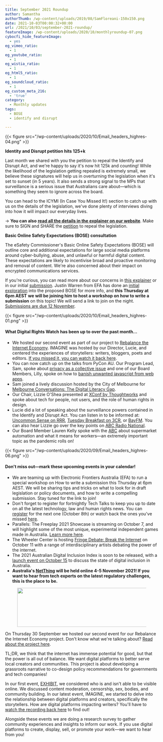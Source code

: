 ```yaml
---
title: September 2021 Roundup
author: Samantha
authorThumb: /wp-content/uploads/2019/08/SamFloreani-150x150.png
date: 2021-10-03T00:00:32+00:00
url: /2021/10/03/september-2021-roundup/
featureImage: /wp-content/uploads/2020/10/monthlyroundup-07.png
cybocfi_hide_featureImage:
  - yes
eg_vimeo_ratio:
  - 1
eg_youtube_ratio:
  - 1
eg_wistia_ratio:
  - 1
eg_html5_ratio:
  - 1
eg_soundcloud_ratio:
  - 1
eg_custom_meta_216:
  - 'true'
category:
  - Monthly updates
tags:
  - BOSE
  - identify and disrupt

---
```

<div class="wp-block-image">
{{< figure src="/wp-content/uploads/2020/10/Email_headers_highres-04.png" >}}
</div>

**Identity and Disrupt petition hits 125+k**

Last month we shared with you the petition to repeal the Identify and Disrupt Act, and we're happy to say it's now hit 125k and counting! While the likelihood of the legislation getting repealed is extremely small, we believe these signatures will help us in overturning the legislation when it's set to sunset (in 5 years). It also sends a strong signal to the MPs that surveillance is a serious issue that Australians care about—which is something they seem to ignore across the board.

You can head to the ICYMI (In Case You Missed It!) section to catch up with us on the details of the legislation, we've done plenty of interviews diving into how it will impact our everyday lives.

→ **You can also** [**read all the details in the explainer on our website**][1]. Make sure to SIGN and SHARE the [petition][2] to repeal the legislation.

**Basic Online Safety Expectations (BOSE) consultation**

The eSafety Commissioner's Basic Online Safety Expectations (BOSE) will outline core and additional expectations for large social media platforms around cyber-bullying, abuse, and unlawful or harmful digital content. These expectations are likely to incentivise broad and proactive monitoring and removal of content. We're also concerned about their impact on encrypted communications services.

If you're curious, you can read more about our concerns in [this explainer][3] or in our initial [submission][4]. Justin Warren from EFA has done an [initial exploration][5] into the proposed BOSE for more info, and **this Thursday at 6pm AEST** **we will be joining him to host a workshop on how to write a submission** on this topic! We will send a link to join on the night. [Submissions are due 12 November][6].

<div class="wp-block-image">
{{< figure src="/wp-content/uploads/2020/10/Email_headers_highres-01.png" >}}
</div>

#### **What Digital Rights Watch has been up to over the past month&#8230;**

  * We hosted our second event as part of our project to [Rebalance the Internet Economy][7]. IMAGINE was hosted by our Director, Lucie, and centered the experiences of storytellers: writers, bloggers, poets and editors. [If you missed it, you can watch it back here][8].
  * You can now catch up on the talks from PyCon AU. Our Program Lead, Sam, spoke about [privacy as a collective issue][9] and one of our Board Members, Lilly, spoke on how to [banish unwanted javascript from web apps][10].
  * Sam joined a lively discussion hosted by the City of Melbourne for [Melbourne Conversations: The Digital Literacy Gap][11].
  * Our Chair, Lizzie O'Shea presented at [XConf by Thoughtworks][12] and spoke about tech for people, not users, and the role of human rights in design.
  * Lucie did a lot of speaking about the surveillance powers contained in the Identify and Disrupt Act. You can listen in to be informed at: [Uncommon Sense on RRR][13], [Tuesday Breakfast on 3CR][14], or [BayFM][15]. You can also hear Lizzie go over the key points on [ABC Radio National][16].
  * Our Board Member Lauren Kelly spoke with the [ABC][17] about supermarket automation and what it means for workers—an extremely important topic as the pandemic rolls on!

<div class="wp-block-image">
{{< figure src="/wp-content/uploads/2020/09/Email_headers_highres-06.png" >}}
</div>

#### **Don't miss out—mark these upcoming events in your calendar!**

  * We are teaming up with Electronic Frontiers Australia (EFA) to run a special workshop on How to write a submission this Thursday at 6pm AEST. We will be sharing tips and tricks on what to look for in draft legislation or policy documents, and how to write a compelling submission. Stay tuned for the link to join!
  * Don't forget to register for fortnightly Tech Talks to keep you up to date on all the latest technology, law and human rights news. You can [register][18] for the next one (October 8th) or watch back the ones you've missed [here][19].
  * Parallels: The Freeplay 2021 Showcase is streaming on October 7, and will highlight some of the most unique, experimental independent games made in Australia. [Learn more here][20].
  * The Wheeler Center is hosting [Fringe Debate: Break the Internet][21] on October 11 with a range of interdisciplinary artists debating the power of the internet.
  * The 2021 Australian Digital Inclusion Index is soon to be released, with a [launch event on October 15][22] to discuss the state of digital inclusion in Australia.
  * **Australia's [NetThing][23] will be held online 4-5 November 2021! If you want to hear from tech experts on the latest regulatory challenges, this is the place to be.**

<div class="wp-block-image">
  <figure class="aligncenter size-large is-resized"><img loading="lazy" decoding="async" src="/wp-content/uploads/2020/09/Email_headers_highres-03-1024x171.png" alt="" class="wp-image-7272" width="758" height="128" srcset="/wp-content/uploads/2020/09/Email_headers_highres-03-1024x171.png 1024w, /wp-content/uploads/2020/09/Email_headers_highres-03-300x50.png 300w, /wp-content/uploads/2020/09/Email_headers_highres-03-2048x342.png 2048w" sizes="(max-width: 758px) 100vw, 758px" /></figure>
</div>

On Thursday 30 September we hosted our second event for our Rebalance the Internet Economy project. Don't know what we're talking about? [Read about the project here][24].

TL;DR, we think that the internet has immense potential for good, but that the power is all out of balance. We want digital platforms to better serve local creators and communities. This project is about developing a grassroots narrative to co-design policy recommendations for governments and tech companies!

In our first event, [EXHIBIT][25], we considered who is and isn't able to be visible online. We discussed content moderation, censorship, sex, bodies, and community building. In our latest event, IMAGINE, we started to delve into the relationship between digital platforms and creators, specifically the storytellers. How are digital platforms impacting writers? You'll have to [watch the recording back here][26] to find out!

Alongside these events we are doing a research survey to gather community experiences and insights to inform our work. If you use digital platforms to create, display, sell, or promote your work—we want to hear from you!

 [1]: https://u1584542.ct.sendgrid.net/ss/c/CMxF4nARlf6wAFa1PSfv0mmZ9RIuK0LyVv5J0Wo3jtI5ZEh3mY6GTWM-pZE8svpZIeHBrLnvIkk0Qk0Z2cbBMhovIMrOnAa9nR1e6b7N0wSDWibpAeMmUsRfFC_btkaERaVfa3V9WanEWt3T55YxOi1VLuQlAJAeZMVkcXj_a84SbIWnTJJI02Sz1TwhqzL231gHe89sUyCqK-yLDzSmmXg-CsV978XnOVxglUQyBseT17q13BV1qTDZWKpXekxoiyl51MgCRD1WJ19X41yzt1wY-HeEFeleqgrTmD4MkzDgVtVshz0b1T70oXv9HPupmhK1AvqypgUUgN6T9UW8lecPPnOeWoHUCE9ahSVACYcwvvGPiKAti5zhNsmX6l1J3mBaMriYHyCIG58Fn-NA9g/3fw/68Ot9N5sS82dgwGI45C1mQ/h0/js2XoHKT6Y-3cygq7MPSYoaFM2PnKkWeatoFQENkBLY
 [2]: https://u1584542.ct.sendgrid.net/ss/c/tTBUZwcBH_2q13Ow12s-jZ2h-gZo4dt2A0iVNlolBRzg0RCeDkaPbBIRLKDfNSxLIso-8YH-0KYvgW8t2xykNKnfhlOGcxCQ8cumpHd8xKo50B5xyPum-AKZqsbOpgd-jpH7AHZ7Tujj-i3e-4H5v581kT3BxAE3W2xrt3Yw0GTFRdEdB4rhy0_nc5bUHOX34F9E82gEwQsFOpcZjbgoEPCxjjhfxqVS34wemM0kSHfyhoq4mEtiiPka3D4jLNEB1JKESymBajwEMhoWVXWhA8vByxKVbsBV8U8Q-oX2gby289RI0sq2CHd-qBBOcxIkEUd4-fAbNIEW9al9ADhHNyb24f1lL8G6xM6kdU8FizwxbroOULfQdFQ-ruLGoJ55/3fw/68Ot9N5sS82dgwGI45C1mQ/h1/4ZpX_wd13WhrhR5mnulqvrMlaBLWoGrlxUdDa-J-tow
 [3]: https://u1584542.ct.sendgrid.net/ss/c/CMxF4nARlf6wAFa1PSfv0mmZ9RIuK0LyVv5J0Wo3jtLPXabnO7pZHM0rPPHVmfVok7BjJVqjFsnj57h8bo8V_K7viZDIjZvEVHlSuRwg82_yhD9BIPFoxXw9VJcoPnKTyFeyvsVYqtxAfzJT8rBG0CMSvE0bLdFGO3gbloTQiBZ5xs-f2gkXpPPIMJ6R5wJhR3axjhI0tGAd71jHrNZkvyPAsy0ub-vKHZhv8q7HdnZXtdIzEaI2Lv52KSJXGb8k5pkHFv9MjdLpxqwPZL5Co6X9bG7kmpEhmjQyxElOQlTw-KTvsILd3eKnBapge_w05xdb6MLwoLn_8zwyLaqRdZ4jMoSnAo6OePVM12Zlb-Rl-yGqPm2vzkMbcjcgf0SA/3fw/68Ot9N5sS82dgwGI45C1mQ/h2/YcnnoYiDoUlx1tgFPV02rI0PufnNdjDRvOa8ZzOFiw4
 [4]: https://u1584542.ct.sendgrid.net/ss/c/CMxF4nARlf6wAFa1PSfv0mmZ9RIuK0LyVv5J0Wo3jtLPXabnO7pZHM0rPPHVmfVo8jokC5nFEEUacXPWEAWPrWQgsCtuttyKUrv5gP402ywSzBCR9_zEOyGPjUz56cxizTRIMq4gD6NRDHRpvSZoh2OA5YX0iWqkBQVaGkwke7GXRXmPu8XXOan974lC_zdIMabCLaWW39Q7y-rwzzk1bg3Z40CcwCFeyYJsKa5X1sxorNg_cC7HcWrgrbhxgCNZiyeEC-8HbrqegkQsFlHipMZeLnvxPkKCg-iRs5SLaULKBhWwLqIX9vY9nZxM8kffGXgvf22OxXQyY-QhHQP3IWexiWaCGIFETc8QH0eG7_1ZPIKLhR5NaF2K6r-ENA-j/3fw/68Ot9N5sS82dgwGI45C1mQ/h3/YZZe3RQO8305hRyhvtjOE_uTjGOBA_Pb64tP2aGpg04
 [5]: https://u1584542.ct.sendgrid.net/ss/c/atcYNHk4Eh2YdGnwBh-YDH6PdBFlzhhP0zp0lyf7OcIoi53S4UtezRH3WV6SVzmIkI6fTUlncfjc35GCqZPt2-HtHVxGK_m0eF3oELdgM4S8basKHVwtGwYmKdQUx-ZuYdOWmTAkc9Vg3FaQmq-fW_Oxm5zUCF4XQ9xqcw0IAB1_s-VNTvIlBJbOsh2mLhwGs-vlKvRn4Ya8FMPnenI30yfBVRDqOTrdgwcftHWXNIqIFiO6-zfoNR00v-mkM-r9d0eh8OTDJKSUK1qV6ElfGxWuJW1oQ3Cbfbr-YjUH1RDcKtTRyEhSpVwswdIDiSeY/3fw/68Ot9N5sS82dgwGI45C1mQ/h4/x28cXwtVYVaB-G-HbdF4gE-fc8BmGtWWAsMwqS9XlZ0
 [6]: https://u1584542.ct.sendgrid.net/ss/c/atcYNHk4Eh2YdGnwBh-YDHHVhY_WYZr0unFUrior1hawU3DWNe7nLIodD10jnwzA0PV_jqxIxx33PfqNumXA9i7DirCHNiBV9ihESTd5IizGidNbYawHFknhgc7Sel4FexUyIR9pEa0I5AzWdtvtaAScDog5rnKVULBoejtYTootz6eWKj6Ld0pLppZwNg3wpB5eCIaxH5idjctKmaaBeL9omB6Pg1JgsE2xVobPhU06qMp3PYy7QlCnyEpl6COyV7ACQlmYtzpQGi7wpLUOONTNCTZy9havOFHlE020LeAH-dUuqorbpXhWA9-mGWlniejatLFOM05PZWwHwo-cDygzniwylSwzbpcFIh-2gSYMQXPHz7fU13EPoHbj4sXIbgtNakytiaIDi7jeLAnlbM62zasUNU8RAneAxOQ_Eht91SFwONxukQYXC8t_hz5Rl5BIKYkK8rEzEueOXOOuow/3fw/68Ot9N5sS82dgwGI45C1mQ/h5/HTuuaXiGy9lZpa02vE3TF7t9YHBLgrAG1YmRNIFgkjE
 [7]: https://u1584542.ct.sendgrid.net/ss/c/CMxF4nARlf6wAFa1PSfv0mmZ9RIuK0LyVv5J0Wo3jtLpq9NXpU4Up6Pdd5bDYjWyGIbJGB9pfjiguLhdejrgs8iMgwSY4SQEhENanyeTXf_d5eBUnOJbrcbC5IvY3JaaSj1_-o6BSTjbSqVLj-CMF_Sik1HG3tnNN_ODHgCodMOmmIpJkbuZHiNytdXHElgnL3U8u5WJFLXkinqZT3F_hmIuWfWrmfIQ6r-Ag0nWM3zqy8Fi9bQLqzGrVDndjgzGmGgoEIpLBmyh0SBbYCbPORtg_mghZdudDU4HNnollgOxsTl7tbJy_OCvpxIExbheP80vU7THudY1h0RtXZkUsw/3fw/68Ot9N5sS82dgwGI45C1mQ/h6/BKlfKZ8xqXzaYGdD31ghvNg4nTsOOTRLbB25jmAraPE
 [8]: https://u1584542.ct.sendgrid.net/ss/c/4grRNGhJR1QUZSykB5vV4Ue5ZwEPVEKdIcOsXcCs-JcNEJF1QJBIMXEd5v9EY-6ybEMOZwnqZUdgEabOiENWx32oiZp6HxgPpXKjjeyLn07Hv9FA-9yReEnpLliWqoYj-PjBXUZ_b_zI59YlR1p2p0IKwiXilB3vANgDq2ZTLv7M5eH7OQKr3aUlHyaTIdg7zia_pXe_LKBOkd06D-T3-AiC06AQldqIaufroIxqo_xOhmfzVM9nsd3PkaQVs3t_S5YIDpUTdUom8ZsC-aMF5ELn2QMV1pjkcmZiX-bP48oVYLtpT3ARQAujhl7N2yAm1x7eYJSl1Y6O9lrPSwxE_g/3fw/68Ot9N5sS82dgwGI45C1mQ/h7/JGCYlwYkVMy00-i2cy5UxVRs-fwB-18BQzGORGuhztI
 [9]: https://u1584542.ct.sendgrid.net/ss/c/atcYNHk4Eh2YdGnwBh-YDOJPR4Z5lDybbWIPhQSOR8GNVHrPx6c1KEFELCrZfrhV-uiHBCi5disS6BaMv9dh3u6FIJeOyr52pCm7Nz6dsaTWGDEYgDgpq5kK35RSeR6_0upNlY_58Za_EF-5QqjXyiEMMACz6ojXXQhk1GepbmyIFYC5YmRfdh1hrnIAgkN2UvB0l-ZYaBvHImF2_nauK7s6-ryTBzz2oKp-uuSBmsu9HXYoDX-ToN3RDp_3OAueFUgPgvEFAVBY7kFnU-DNJY69o19WpCeyT3fRY7y1GdLuyO3GuemXiTNYGyFir46AG7BB_Mw5EmCFO1qm8TQhM2YCRt5dkWWsddPXIVAnu9l2k2wpnyQU_tlb6G8SKbJTgdJnzFYATNDzObrVqWOA9w/3fw/68Ot9N5sS82dgwGI45C1mQ/h8/95x85F8hQBTo5C5fA4iRfNgdv_hoAY7zHRZEqfs0xG0
 [10]: https://u1584542.ct.sendgrid.net/ss/c/atcYNHk4Eh2YdGnwBh-YDOJPR4Z5lDybbWIPhQSOR8EUDjRo9f9h9ULnlveT8OFeYBlUG8ZjVdLdimTVJTFzqLougzmm7kszgqGFpbTpG77XjWB7Y5LgE4rVA1qKKJhSbslLmxOBh284LKDRZXXOm_x5kShgVoIv5IANnJHxJn5cVXypKpm0ejIG8sNwNaezQG6bDVogrHynT7Vu1ZRdLNsGb90rvWhEl0Rc_ejfi7xQxzaeMzy6jH1v_-upRxDcDHUTrxhGAd_cbG-qqAUndkwJtqPLZ9Urj7P3YvDLimVGa68jlHmKyoP3op19JJNW-Fd7un3peeqdId_-bDtLEGNxXEHoDa1R5QeX3UoU2JKDVHdRE2tjcNnwzEkLr2hbdHiRgmg1hpdMLH8gD5P8Gw/3fw/68Ot9N5sS82dgwGI45C1mQ/h9/d72cqIAetaNHQOWuVBS_yjE6CHoNg4oRGfxMFx7gDLI
 [11]: https://u1584542.ct.sendgrid.net/ss/c/atcYNHk4Eh2YdGnwBh-YDOJPR4Z5lDybbWIPhQSOR8HGMhXmQPfAqVYFHF6iqfetanWmD6g_eQI-wvqNrnETEwC-BCyi1gjqugxX-TQV4khxqjCXk4rcEx2KOTcqR5Eewus-H_BlZwSycDjEyuFfVCb1byEb5BH0XJx9ReXCWrkeQNmqWqnzELZUuhZJQUL-9MGbHyWKuz4Lg-x5b_aU9sL8jaIdkwq_eB2hTcVvm_7N9ENo981bRmal201h5SPF3nZOixAogwBl8fbcyHGwvVYHPWGYWK7xzNNH-WO_vdzmz3g28nFNcIUItgVtmKqQbjKUGI1G14QH2kTYyzZe_w/3fw/68Ot9N5sS82dgwGI45C1mQ/h10/tRSbq_T56L6NmBvhjDsdzC8_tbZWwGztdEHiJD81tZ0
 [12]: https://u1584542.ct.sendgrid.net/ss/c/atcYNHk4Eh2YdGnwBh-YDD2NF2omKSbil6IGCyblSLsjWsp0ESqIm9QcTswdTiPbmBYvXB-MwQ0zJOIJu0AM8jX8Z1WALLZnsr-oWi9ziXfyyJsVTEPBAPY97nUWI_4BulIVwEiQkx3KQzoA_DNE4fUcV5TCCyI9akmT5eRVJSrd_IUWfQsa2EYCNC_kt1T1k3BzD8b-axOUuDLszVMydJq6wf_7vBvuWUZOo0C8EJafUSuFlfZNlqpqq68n8jexuj8IzXTBZ3n7q3S-Xxx8IhhZNNhpZREi05T9X35rRzQZeveU-DUuEzAodh4fBQth2YBvbo2OLmMh3GJoSflXUA/3fw/68Ot9N5sS82dgwGI45C1mQ/h11/tbC73zCY6jyRvd-I_mx9jCd3QqsgkhPjQ1Ft2DI8LNU
 [13]: https://u1584542.ct.sendgrid.net/ss/c/atcYNHk4Eh2YdGnwBh-YDGRoAs2WH3kvIwlC-9ha3D7CrAsjqg7Ri4DQrSkhrpMoYqikPothqoWcTZnX5vcae3HEdxGdHUklT6avwwr5DIVbMGIYmkdzNRnPUQ0OWrsK3Aw9RvEwpAWTDkwxeSGhXepnC9F2LGkwzLOWH8h-QDbNgbg_WrJghXuPAPlWigS4OpdsEiM0MrWvEuUGlrGgNn9VajBHFKb20H1ibF4xzKbIJC5vPPEk5d-GpCwNE56-uKtk8VFdhFqEqGvsddYkqc0p0ERxUFIXhHPK68MIoZ7prqa8QAdbdHBp5u9rQ6O0Hh3kleqAsp8Zuq6jtfLJzLd5Cx9YIR_yCsyEou_GKwpkf5lI1k49N446rlnbS2lx5O3T1CnofYz0f23AXlMLakNYK8k0y9s6NCKSimBn01g/3fw/68Ot9N5sS82dgwGI45C1mQ/h12/_OCOjypXAyOQoAO4eCmwAaDV1wl3ouwXzaDIymZya2U
 [14]: https://u1584542.ct.sendgrid.net/ss/c/atcYNHk4Eh2YdGnwBh-YDHkc_CdiYt_ghscGkDL17KK1ptCPxIxzmzzfXN7jjrXBSRJo7FoU0ILjeLhK6Pz36yo5TayvBBC7eiWu1s20qA002JOKpXZEGc1n8uTmR7jSWSFHTLQC3orNMd7SSsJRFB7jmylIWrxwK4ykNAORmnFDCrBXKXnURC-cT0Ou2mC4o9tr3FeyHxLbpvVTHDj1mV-r7_QudrZ2wv1GtQR1Zh8cw3L8oTbAizEt6Zf3dcdNME8LaCOhopky-Dn504VHJneFoOvlJEsKWk6j3v9Qomo2lOAcYg5X9vyMbIrw8-lpUJduVKJxvbC5l4eK5ywvh-XfKd1xGhjf5hzW8jwh0oyn4WZQFQsG9kZXiew9NstNzg37OYS48S56UgZ8FF-ryeoiaFanI0Bgq4gHUy-2mZfxCxa2nKQ1GewbCku33DbO/3fw/68Ot9N5sS82dgwGI45C1mQ/h13/TmzHjJcTD9J3ts6QaeGFpRi9pvU4gSMwljo1j31HtSM
 [15]: https://u1584542.ct.sendgrid.net/ss/c/Mqag7sW8TIW-nixyBdulQgAp2nHOCWYwS7sUGGWf9XjgtwAOGOUdGJj3gjsqUPA5nznzbIv9IUrgMfuwpKewgzLOVqahK8JenEJWEFoykQIE_NqQA7I7x-aCdS4DYqAn6ucDt7MlZtYGk55QomZmP9PidaJkv378hklTUKMxLiZTCX4Qm4p1Bp9GnQQw2f97WBRRHudzGHGI1nOZH50x-85f-hlOyJPzz8CSzEp1TFpAmYA1OrQPL3TZpQFZGnmvi37i9grb8YCpQYSfDep-AYnkhBGUPEYsRpYYVNqwl6tMK3CqR2lRgBnYTfG2ljfSOPaZ6AKcKTKLAG7XLcoEfJ250JoCyU4OCB6kUOrAM-7AzAynvZ3URppKhxgA5rp0Nxx5GkQhe1SkHd2I_qRyhg4iiXdXXKnuiGrF23fZfWE/3fw/68Ot9N5sS82dgwGI45C1mQ/h14/ls8TgcSrXEj8UZHv30ebIjEj5CkbsuHFh19pSsNNTdE
 [16]: https://u1584542.ct.sendgrid.net/ss/c/atcYNHk4Eh2YdGnwBh-YDLPbb2jFRHqancbJLyQGqU2IBLmt3DsH4sSlbTJiKVDUFb7wyHFW84Jj7Z-cidWteuggY6apulikHSzhSwTWWTOp-B5BMGv2tulBKvpljx7CuqIZhQwvBZCxjQKMKnncZ3PlLmU4-_YzzagM9eq3zjrXth_Xm6Nu2mw-lRvcCStqs2bxZKtWbx3phSglMNbBsomjFzSh7iPWA1XfEUGWepFhEUQFl1J94QwsqgZZ1KJDRtJQgKtynlnTrRcl_9I8ZjDBSDtehtpttmQuTpBrI2K13tazS5NPc3AQZ-WOpXu5mtnsMXExHhdxk1RpFyTYJ3TwWPUYqWFsF6Hvqk-zENS98WvNIv1v5ymt3KN98ogzORWHGqIZwizHsFMO06oL9Yk_FHI7yFaQ1Sh-HQ3Wga6BnTixe-P8haypL_tVYCx0_d8hSKD9rQnipbsuYnJ0wA/3fw/68Ot9N5sS82dgwGI45C1mQ/h15/Md65RBNgVMMdbMuoQKfybhYP7bmCt37357fBnuSlIjc
 [17]: https://u1584542.ct.sendgrid.net/ss/c/wehEm_vu1NBVXOKYSqOxTEzK9_VzT7xCtH-GNYpHRDQs_Z5AEnnYFuK4w121NVUb96M_lpLpNS7DHi5nhot_6XTLpS1NEG_u5WRzm3f3RIs3_MmYKZJBbHDN3FTwZjm2eG5KKyDfWBb9FKrqPfajo0wOxizR-Ug93CP25NgcGZG8bGcpQo5171mmrvSIhMAkT0bLMUIQELJQQIuFsSrqxv3cwSzC32RaubPxavnswX087LNlrOPIma08Qx2L8hlb3OR-_yzx4zybQ5KfZvn9ebe2KzXaff4gkwLn8g3Y-H-5j9w0XVIi3POX7STuWafoA25jtKwmSmK-9hLqLn-832yqGTn5EdWjYaSz2pOEPA_jM6D4sterD4Z4aEO-yadsjryl7rQwcoTKh5y8w8gtcA/3fw/68Ot9N5sS82dgwGI45C1mQ/h16/yE1fkN0_dZUfKD8rGG-loewNX5f0r-5uZl_V82xdtx0
 [18]: https://u1584542.ct.sendgrid.net/ss/c/atcYNHk4Eh2YdGnwBh-YDGPAHpOHpqATgY5qrC-ZkjbHmRFyvB60vx1jk9VZdEGKjQ8CCpCWsYRAMkb2NiO5NIQbjOJfGlVTR9WetdUaxOVaOhCUQ29lA_mQwxZME6Q0AF_L6HuExWS6at6aU1cpvEeVa49yYPGCDZLx_XV45EVGg1sxHCmqlzCUpneG6HOpIZ9vPXVmC6AAYChs8UQMz91GdjyEOYxOjKVmF9fP-j1Rhsbfu9ZO9Q0TQAAeZur1al5c4dux83LzSOLbDmcoKhibZDCKpua6ryp-rQby-OpC5g8UepRHLYft-_k6B6FX9lbJrswuFUANwbnQj8BXG0VlHjUZY_nfLSJHKbl5zQERhA-cYakTMncFncugTKQc/3fw/68Ot9N5sS82dgwGI45C1mQ/h17/4qnLjw1_ImFIqAo4dcw9oWHGPDe53L_UQItYopj_5Uc
 [19]: https://u1584542.ct.sendgrid.net/ss/c/atcYNHk4Eh2YdGnwBh-YDGPAHpOHpqATgY5qrC-ZkjbHmRFyvB60vx1jk9VZdEGK4N68n6JfgdaVtqvcaluRu4CgY-aRTjkdiK2NXLyaTfVF1SKUe9-R0P9GMfOEN_ri7GBf5sHPeXrdoMjn_XtcgKUTZeKg5ijs-7xh-2zwDQ04BNKQUpVHXW9tK-lRi7fO1pXWnBs9vgA4yLhbIADC6uzy7YCzHZHQY35KEfObg5pKo9DTrUolQudr2SZU6wiMEeXy066lvYb6DdeBZjEBKlTdgLt9Lhxjh-qxEt8-oI_If9r3kRFUZy0TfGw0C48Un8COznaDaaJJyP9WBSIjlngdCwCVio68Hl0UfR9Fz2g/3fw/68Ot9N5sS82dgwGI45C1mQ/h18/rc3Bz08TOX7BGSVehsKjBzEXkVabBYkCx9lIFEm6E4o
 [20]: https://u1584542.ct.sendgrid.net/ss/c/atcYNHk4Eh2YdGnwBh-YDLMFbGbJ7LYmMIg65hVJa8kxAjtvm-MymMOayu1wyohH6XG53JXDLkWPNyG1GuyD_enAjLZn3IM-hJFZNlkrMoxUBodJ9c3RWFwxKDV9fvuoAEyXjtm6N65qm0lam8ZXfz7W_j2FBmyK3JCYwAPUi3aVzSOpUP6NBmxjpsVNMdzIyFHrEFHo5gN6Qt7Wuvz7QPEOdjRteKbqM4DouRAyMckDYpOtAharnjsga-wpjJ8qaH504DLu7enDrSeMIwAGSSVePUjqve3yy7FFeFM1NZ6ohskzLkYmW6lr7_NRcMi2/3fw/68Ot9N5sS82dgwGI45C1mQ/h19/HBqkMgplswUYiAiNXTxBA5Rb6bIZp8C5pO75xEKRZzw
 [21]: https://u1584542.ct.sendgrid.net/ss/c/atcYNHk4Eh2YdGnwBh-YDKHlpVZV012pUXG38JNGRgMUqBIaSKPx2sBMcv-pi7WyH6Yy8nVWqRsY7a_qxnHNt7FN6Z0b870SYyXcOVVCkkhKZRPVatfpCqLfNjK06JB_fvfQvUOH4Mc3MCD910gDc94vFRap57XI2i9DI_lFo71-xi7xPPsI48PK_fq1CIgFgf0y8vlT4nvQSpJzf07b5q39yFOJa53zZPR60NmcIMOPJFzGiftyiavsC3sI9JeeZcrg-fdEMYQCCM5E60iiZvA4C8gAQMz4f4rqO2Cv80rBIVuKacloylflTupWK0RXIv6NyOoEmnYoDullEYKokaSUwLDCje1GgJ1YWnL4_Y_4C9Cunooj2tn-yNtZIZiS/3fw/68Ot9N5sS82dgwGI45C1mQ/h20/J5bMT-fwR3BCzRvwnq78OSL9m8pRdqUc6DKSmE2w2R8
 [22]: https://u1584542.ct.sendgrid.net/ss/c/XlxiKm-amnZREMhISCI1HUz03DMP6hTELe135NFVc-Nzo2rNnQJF5YgWN__0NnvNEmr12VxsYciW-OsKhKiv1OvfmOMdIX0jRYn6AcCh9XuT0s7cAPZVabRSX4v_0sl9XtVWyl1BYZlDCsjS8fBIHrcLkahlbxkMTbXrePh2c3W_2PE5efBPXikcGVRfveJzeG_JUaGYFK-ZG9FZX8cB-Oyw0lyFxS6YShi735T5a3ULCKKAFiIPxZqzjga74xcmI72m5XZzuL8rcCBt1BT_LT5GuaQdJP264SL0mYBy70rqlXW_j3gIMgX1-Kip0-vFZP4U67BBg1reX4mG8STNZ869PFw7uNgtw0YJ9KpWkHIB_CuFjEUjJaL5PTl1A8HU/3fw/68Ot9N5sS82dgwGI45C1mQ/h21/X2ygfG6HCGOgrSVzFarT_sMgg7AbNdFdY12UHk_XoME
 [23]: https://u1584542.ct.sendgrid.net/ss/c/c511-KAjM3jU_4OIFtitba_2OTs8Wi8ja2SuZgP4en1MXE6k2luj6TSnkqCRijltB7KcQPjbbA1tvMTnpsad23tXAuBxCIaAtwJqulYEYdhITrdx140hYdvn0j9C_0J3K4HVaG0zSdZO3KlFIpwAaMeMhgHU6hyPwG5VLiZ1UBlBKo5-0poh6MYa3kqwHY3Hf34jQ9Ubtmbihe76-AHZUgu_Qnrga1NEExYUk1j9-k9m_q3sgwsoE4ae-xk2G_kByDuOu01BNCMJ9CwwAc1gcNZT46l33xZsb6hpnsvSffE2mzTOhFmPfsFhc8EKOIlN/3fw/68Ot9N5sS82dgwGI45C1mQ/h22/MyUT7p-22bXwc-k7zGFyjqZnfGVnIlZlz3sIuzQVscM
 [24]: https://u1584542.ct.sendgrid.net/ss/c/CMxF4nARlf6wAFa1PSfv0mmZ9RIuK0LyVv5J0Wo3jtLpq9NXpU4Up6Pdd5bDYjWyGIbJGB9pfjiguLhdejrgs3CySsO_FvknVf7RnU2ZvVf-JduWX6fSjV4VZplFZhoKKHw8ryh3Hwg6IXC6HYCa0nt8XAjPdcz4oGNyw1LQ_dvA2GPyfZk_co4ku1uajeNzvOpwmHfu2MyApKG_DQ1oUJVta3kW5i4ghzmOW2Ls6umpvKh9Ja8o6lgSm4uRC2qw_3izFb979tTeDxRUz6olfhKnuMAnmQrJNeoDv-47P-sFmGsO231GLwVFZoeuq2S4cuq7qtBkU1AJFPLTfe91dA/3fw/68Ot9N5sS82dgwGI45C1mQ/h23/E10trjPllH37DWT-iUPHMMUXaoykpiIEXtVgsyV4BMw
 [25]: https://u1584542.ct.sendgrid.net/ss/c/CMxF4nARlf6wAFa1PSfv0mmZ9RIuK0LyVv5J0Wo3jtLg-HrXGeKzsRQ8MQlevRbDiuzqgkGQ2KfHocw730IE9t37hYXuJ_zU_zjKlm7KcwJtlAuXygLZbt73veLILFCe5RlTp7F-BNdYIOGtL_oeiF2sYHacCbpIiHfnWRpMvCD9urq8p-6dia3wDO0pwUKoziPNVB75Td0adV-MkQxv4gYacj_UURjXF5lafapogs1D-gVr2_2jXbpVdHpy9YBQN33T8_kRfpE6LjyXX3xIRFyIJUPWPVdlRSnxGYnTmGJdPSXj0w9Sr1nZvDe6ugktt6eBrtX55PyhEs2sNdc_cJy1CpGXf8FSeylXo9AfZUY/3fw/68Ot9N5sS82dgwGI45C1mQ/h24/lOsMixm8808RQtqD0rRa92j7wo9-LvhIRzmUOba26sg
 [26]: https://u1584542.ct.sendgrid.net/ss/c/CMxF4nARlf6wAFa1PSfv0mmZ9RIuK0LyVv5J0Wo3jtI5ZEh3mY6GTWM-pZE8svpZhElJjsOaFZdOMIrT61z1qWdqQPTvlsUbRgGi_SQI2cCOwouYOMVTDAetEgdMrLZRubOjSdKRiFIsSqtek-ziFNG_JDIDwSpbKSLCvUOHEgkq2IegbpqkIYqA24oaZyuatLRAOljV7EVXiZDGHb9lVx5uGsw5UYrmMSlRSPO_fZFTqrUY3FmsCOG8oz_ifvbL3A-9dCuGfic7_nvPV2vdPxe2jF0jZyRgXK24ocbuH7B09WKYy_JIwI9PZHIHoooU2aCNtpf70WoS-_WwCkHkMWVhFSEQbKfDYPOaKT9ZyO8/3fw/68Ot9N5sS82dgwGI45C1mQ/h25/967nV3zxi5SajWmj1n7tObnEidLzTtEyN_Q_o_RFc7s

